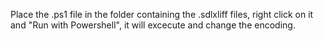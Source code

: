 Place the .ps1 file in the folder containing the .sdlxliff files, right click on it and "Run with Powershell", it will excecute and change the encoding.
